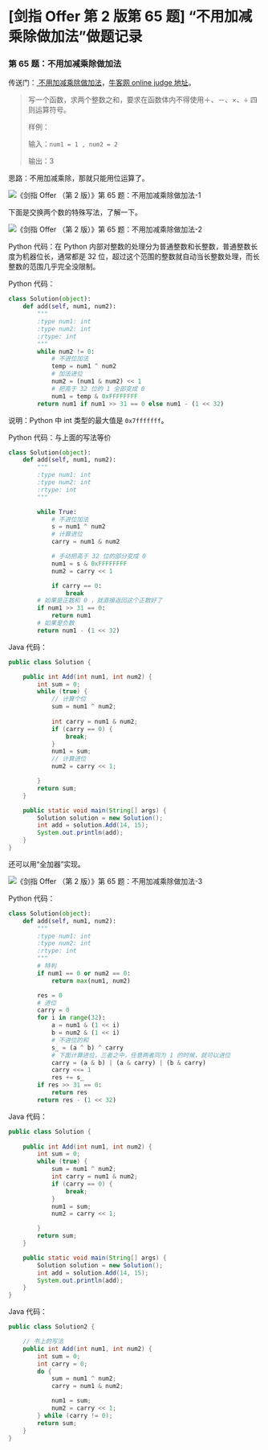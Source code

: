 # [剑指 Offer 第 2 版第 65 题] “不用加减乘除做加法”做题记录

### 第 65 题：不用加减乘除做加法

传送门：[ 不用加减乘除做加法](https://www.acwing.com/problem/content/81/)，[牛客网 online judge 地址](https://www.nowcoder.com/practice/59ac416b4b944300b617d4f7f111b215?tpId=13&tqId=11201&tPage=3&rp=3&ru=/ta/coding-interviews&qru=/ta/coding-interviews/question-ranking)。

> 写一个函数，求两个整数之和，要求在函数体内不得使用＋、－、×、÷ 四则运算符号。
>
> 样例：
>
> 输入：`num1 = 1 , num2 = 2`
>
> 输出：3

思路：不用加减乘除，那就只能用位运算了。

![《剑指 Offer （第 2 版）》第 65 题：不用加减乘除做加法-1](http://upload-images.jianshu.io/upload_images/414598-2668d28f869ff17e.jpg?imageMogr2/auto-orient/strip%7CimageView2/2/w/1240)

下面是交换两个数的特殊写法，了解一下。

![《剑指 Offer （第 2 版）》第 65 题：不用加减乘除做加法-2](http://upload-images.jianshu.io/upload_images/414598-d4045cdfc7e3acde.jpg?imageMogr2/auto-orient/strip%7CimageView2/2/w/1240)

Python 代码：在 Python 内部对整数的处理分为普通整数和长整数，普通整数长度为机器位长，通常都是 $32$ 位，超过这个范围的整数就自动当长整数处理，而长整数的范围几乎完全没限制。

Python 代码：

```python
class Solution(object):
    def add(self, num1, num2):
        """
        :type num1: int
        :type num2: int
        :rtype: int
        """
        while num2 != 0:
            # 不进位加法
            temp = num1 ^ num2
            # 加法进位
            num2 = (num1 & num2) << 1
            # 把高于 32 位的 1 全部变成 0
            num1 = temp & 0xFFFFFFFF
        return num1 if num1 >> 31 == 0 else num1 - (1 << 32)
```

说明：Python 中 int 类型的最大值是 `0x7fffffff`。

Python 代码：与上面的写法等价

```python
class Solution(object):
    def add(self, num1, num2):
        """
        :type num1: int
        :type num2: int
        :rtype: int
        """

        while True:
            # 不进位加法
            s = num1 ^ num2
            # 计算进位
            carry = num1 & num2

            # 手动把高于 32 位的部分变成 0
            num1 = s & 0xFFFFFFFF
            num2 = carry << 1

            if carry == 0:
                break
        # 如果是正数和 0 ，就直接返回这个正数好了
        if num1 >> 31 == 0:
            return num1
        # 如果是负数
        return num1 - (1 << 32)
```

Java 代码：

```java
public class Solution {

    public int Add(int num1, int num2) {
        int sum = 0;
        while (true) {
            // 计算个位
            sum = num1 ^ num2;
            
            int carry = num1 & num2;
            if (carry == 0) {
                break;
            }
            num1 = sum;
            // 计算进位
            num2 = carry << 1;

        }
        return sum;
    }

    public static void main(String[] args) {
        Solution solution = new Solution();
        int add = solution.Add(14, 15);
        System.out.println(add);
    }
}
```

还可以用“全加器”实现。

![《剑指 Offer （第 2 版）》第 65 题：不用加减乘除做加法-3](http://upload-images.jianshu.io/upload_images/414598-4f4327b9b6f7fbe1.jpg?imageMogr2/auto-orient/strip%7CimageView2/2/w/1240)

Python 代码：

```python
class Solution(object):
    def add(self, num1, num2):
        """
        :type num1: int
        :type num2: int
        :rtype: int
        """
        # 特判
        if num1 == 0 or num2 == 0:
            return max(num1, num2)

        res = 0
        # 进位
        carry = 0
        for i in range(32):
            a = num1 & (1 << i)
            b = num2 & (1 << i)
            # 不进位的和
            s_ = (a ^ b) ^ carry
            # 下面计算进位，三者之中，任意两者同为 1 的时候，就可以进位
            carry = (a & b) | (a & carry) | (b & carry)
            carry <<= 1
            res += s_
        if res >> 31 == 0:
            return res
        return res - (1 << 32)
```

Java 代码：

```java
public class Solution {
    
    public int Add(int num1, int num2) {
        int sum = 0;
        while (true) {
            sum = num1 ^ num2;
            int carry = num1 & num2;
            if (carry == 0) {
                break;
            }
            num1 = sum;
            num2 = carry << 1;

        }
        return sum;
    }

    public static void main(String[] args) {
        Solution solution = new Solution();
        int add = solution.Add(14, 15);
        System.out.println(add);
    }
}
```

Java 代码：

```java
public class Solution2 {

    // 书上的写法
    public int Add(int num1, int num2) {
        int sum = 0;
        int carry = 0;
        do {
            sum = num1 ^ num2;
            carry = num1 & num2;

            num1 = sum;
            num2 = carry << 1;
        } while (carry != 0);
        return sum;
    }
}
```

<script src='https://cdnjs.cloudflare.com/ajax/libs/mathjax/2.7.5/MathJax.js?config=TeX-MML-AM_CHTML' async></script>

<script type="text/x-mathjax-config">
MathJax.Hub.Config({
tex2jax: {
  inlineMath: [['$','$'], ['\\(','\\)']],
  processEscapes: true
  },
displayAlign : "left",
TeX: {
        equationNumbers: {
            autoNumber: "all",
            useLabelIds: true
        }
    },
    "HTML-CSS": {
        linebreaks: {
            automatic: true
        },
        scale: 100,
        styles: {
          ".MathJax_Display": {
            "text-align": "left",
            "width" : "auto",
            "margin": "10px 0px 10px 0px !important",
            "background-color": "#f5f5f5 !important",
            "border-radius": "3px !important",
            border:  "1px solid #ccc !important",
            padding: "5px 5px 5px 5px !important"
          },
          ".MathJax": {
            "background-color": "#f5f5f5 !important",
            padding: "2px 2px 2px 2px !important"
          }
        }
    },
    SVG: {
        linebreaks: {
            automatic: true
        }
    }
});
</script>